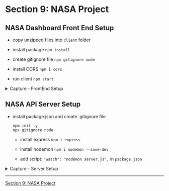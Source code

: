 #   Section 9: NASA Project

## NASA Dashboard Front End Setup

  - copy unzipped files into `client` folder

  - install package `npm install` 

  - create gitignore file `npx gitignore node` 

  - install CORS `npm i cors`

  - run client `npm start`

<details>
  <summary> Capture - FrontEnd Setup </summary>  

  <p align="center" >
    <img src="../imags/103_NASA-Dashboard-Front-End-Setup.png" width="30%" >
    <img src="../imags/103_NASA-Dashboard-Front-End-Setup_2.png" width="30%" >
    <img src="../imags/103_NASA-Dashboard-Front-End-Setup_3.png" width="30%" >
</p> 

</details>

## NASA API Server Setup 

- install package.json and create .gitignore file 
  ```
  npm init -y 
  npx gitignore node
  ````

  - install express `npm i express` 
 
  - install nodemon `npm i nodemon --save-dev`

  - add script: `"watch": "nodemon server.js",` in `package.json`


<details>
  <summary> Capture - Server Setup </summary>

-   run `npm run watch` 

-  `http://localhost:3000/`

<p align="center" >
    <img src="../../imags/100_Layouts-and-Separation-of-Concerns.png" width="90%" >
    <img src="../../imags/100_Layouts-and-Separation-of-Concerns_2.png" width="90%" >
</p> 

</details>

---

[Section 9: NASA Project](../../contents/Section-9_NASA-Project.md) 